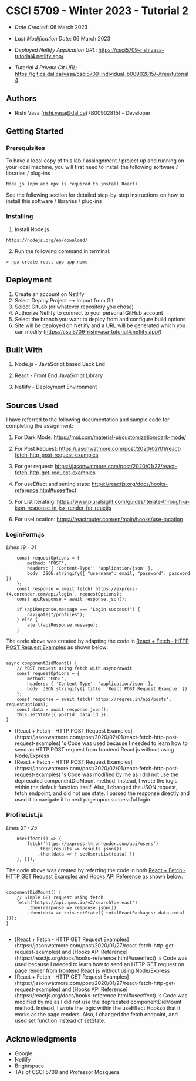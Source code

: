 <!--- The following README.md sample file was adapted from https://gist.github.com/PurpleBooth/109311bb0361f32d87a2#file-readme-template-md by Gabriella Mosquera for academic use ---> 


# CSCI 5709 - Winter 2023 - Tutorial 2

* *Date Created*: 06 March 2023
* *Last Modification Date*: 06 March 2023


* *Deployed Netlify Application URL*: https://csci5709-rishivasa-tutorial4.netlify.app/

* *Tutorial 4 Private Git URL*: https://git.cs.dal.ca/vasa/csci5709_individual_b00902815/-/tree/tutorial4



## Authors

* Rishi Vasa (rishi.vasa@dal.ca) (B00902815) - Developer


## Getting Started

### Prerequisites

To have a local copy of this lab / assingnment / project up and running on your local machine, you will first need to install the following software / libraries / plug-ins

```
Node.js (npm and npx is required to install React)

```

See the following section for detailed step-by-step instructions on how to install this software / libraries / plug-ins

### Installing

1) Install Node.js
```
https://nodejs.org/en/download/

```

2) Run the following command in terminal:
```
> npx create-react-app app-name
```


## Deployment
1) Create an account on Netlify
2) Select Deploy Project --> Import from Git
3) Select GitLab (or whatever repository you chose)
4) Authorize Netlify to connect to your personal GitHub account
5) Select the branch you want to deploy from and configure build options
6) Site will be deployed on Netlify and a URL will be generated which you can modify (https://csci5709-rishivasa-tutorial4.netlify.app/)

## Built With
1) Node.js - JavaScript based Back End

2) React - Front End JavaScript Library

3) Netlify - Deployment Environment


## Sources Used

I have referred to the following documentation and sample code for completing the assignment:

1) For Dark Mode:
https://mui.com/material-ui/customization/dark-mode/

2) For Post Request: 
https://jasonwatmore.com/post/2020/02/01/react-fetch-http-post-request-examples

3) For get request: 
https://jasonwatmore.com/post/2020/01/27/react-fetch-http-get-request-examples

4) For useEffect and setting state:
https://reactjs.org/docs/hooks-reference.html#useeffect

5) For List iterating:
https://www.pluralsight.com/guides/iterate-through-a-json-response-in-jsx-render-for-reactjs

6) For useLocation:
https://reactrouter.com/en/main/hooks/use-location

### LoginForm.js

*Lines 19 - 31*

```
    const requestOptions = {
        method: 'POST',
        headers: { 'Content-Type': 'application/json' },
        body: JSON.stringify({ "username": email, "password": password })
    };
    const response = await fetch('https://express-t4.onrender.com/api/login', requestOptions);
    const apiResponse = await response.json();

    if (apiResponse.message === "Login success!") {
        navigate("/profiles");
    } else {
        alert(apiResponse.message);
    }

```

The code above was created by adapting the code in [React + Fetch - HTTP POST Request Examples](https://jasonwatmore.com/post/2020/02/01/react-fetch-http-post-request-examples) as shown below: 

```

async componentDidMount() {
    // POST request using fetch with async/await
    const requestOptions = {
        method: 'POST',
        headers: { 'Content-Type': 'application/json' },
        body: JSON.stringify({ title: 'React POST Request Example' })
    };
    const response = await fetch('https://reqres.in/api/posts', requestOptions);
    const data = await response.json();
    this.setState({ postId: data.id });
}

```

- <!---Why---> [React + Fetch - HTTP POST Request Examples](https://jasonwatmore.com/post/2020/02/01/react-fetch-http-post-request-examples) 's Code was used because I needed to learn how to send an HTTP POST request from frontend React js without using Node/Express
- <!---How---> [React + Fetch - HTTP POST Request Examples](https://jasonwatmore.com/post/2020/02/01/react-fetch-http-post-request-examples) 's Code was modified by me as I did not use the deprecated componentDidMount method. Instead, I wrote the logic within the default function itself. Also, I changed the JSON request, fetch endpoint, and did not use state. I parsed the response directly and used it to navigate it to next page upon successful login


### ProfileList.js

*Lines 21 - 25*

```
    useEffect(() => {
        fetch('https://express-t4.onrender.com/api/users')
            .then(results => results.json())
            .then(data => { setUsersList(data) })
    }, []);

```

The code above was created by referring the code in both [React + Fetch - HTTP GET Request Examples](https://jasonwatmore.com/post/2020/01/27/react-fetch-http-get-request-examples) and [Hooks API Reference](https://reactjs.org/docs/hooks-reference.html#useeffect) as shown below: 

```

componentDidMount() {
    // Simple GET request using fetch
    fetch('https://api.npms.io/v2/search?q=react')
        .then(response => response.json())
        .then(data => this.setState({ totalReactPackages: data.total }));
}


```

- <!---Why---> [React + Fetch - HTTP GET Request Examples](https://jasonwatmore.com/post/2020/01/27/react-fetch-http-get-request-examples) and [Hooks API Reference](https://reactjs.org/docs/hooks-reference.html#useeffect)  's Code was used because I needed to learn how to send an HTTP GET request on page render from frontend React js without using Node/Express
- <!---How---> [React + Fetch - HTTP GET Request Examples](https://jasonwatmore.com/post/2020/01/27/react-fetch-http-get-request-examples) and [Hooks API Reference](https://reactjs.org/docs/hooks-reference.html#useeffect)  's Code was modified by me as I did not use the deprecated componentDidMount method. Instead, I wrote the logic within the useEffect Hookso that it works as the page renders. Also, I changed the fetch endpoint, and used set function instead of setState.


## Acknowledgments

* Google
* Netlify
* Brightspace
* TAs of CSCI 5709 and Professor Mosquera 
